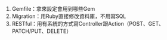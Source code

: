 1. Gemfile：拿來設定會用到哪些Gem
2. Migration：用Ruby直接修改資料庫，不用寫SQL
3. RESTful：用有系統的方式寫Controller跟Action（POST、GET、PATCH/PUT、DELETE）